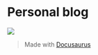 # Personal blog
[<img src="https://img.shields.io/badge/Deploy%20to%20Vercel-passing-green.svg">](https://github.com/austin99c/blog/deployments)

> Made with [Docusaurus](https://docusaurus.io/)